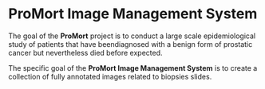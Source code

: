 # ProMort Image Management System
The goal of the **ProMort** project is to conduct a large scale epidemiological study of patients that have beendiagnosed 
with a benign form of prostatic cancer but nevertheless died before expected.

The specific goal of the **ProMort Image Management System** is to create a collection of fully annotated images related 
to biopsies slides.